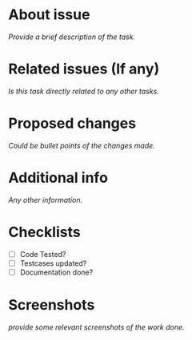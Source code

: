 # About issue
*Provide a brief description of the task.*

# Related issues (If any)
*Is this task directly related to any other tasks.*

# Proposed changes
*Could be bullet points of the changes made.*

# Additional info
*Any other information.*

# Checklists
- [ ] Code Tested?
- [ ] Testcases updated?
- [ ] Documentation done?

# Screenshots
*provide some relevant screenshots of the work done.*
